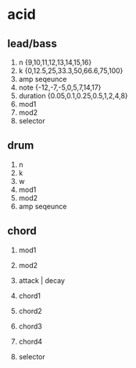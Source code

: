 # acid

## lead/bass

1. n {9,10,11,12,13,14,15,16}
2. k {0,12.5,25,33.3,50,66.6,75,100}
3. amp seqeunce
4. note {-12,-7,-5,0,5,7,14,17}
5. duration {0.05,0.1,0.25,0.5,1,2,4,8}
6. mod1
7. mod2
8. selector

## drum

1. n
2. k
3. w
4. mod1
5. mod2
6. amp seqeunce

## chord
 
1. mod1
2. mod2
3. attack | decay
5. chord1
5. chord2
5. chord3
5. chord4

8. selector
